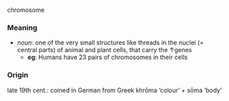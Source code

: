 chromosome
### Meaning
+ _noun_: one of the very small structures like threads in the nuclei (= central parts) of animal and plant cells, that carry the ↑genes
	+ __eg__: Humans have 23 pairs of chromosomes in their cells

### Origin

late 19th cent.: coined in German from Greek khrōma ‘colour’ + sōma ‘body’
